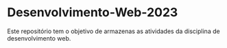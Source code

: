 # Desenvolvimento-Web-2023
Este repositório tem o objetivo de armazenas  as atividades da disciplina de desenvolvimento web.
